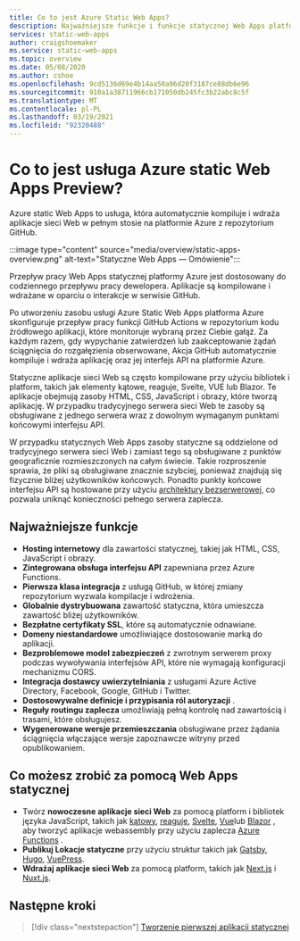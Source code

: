 ```yaml
---
title: Co to jest Azure Static Web Apps?
description: Najważniejsze funkcje i funkcje statycznej Web Apps platformy Azure.
services: static-web-apps
author: craigshoemaker
ms.service: static-web-apps
ms.topic: overview
ms.date: 05/08/2020
ms.author: cshoe
ms.openlocfilehash: 9cd5136d69e4b14aa50a96d20f3187ce88db6e96
ms.sourcegitcommit: 910a1a38711966cb171050db245fc3b22abc8c5f
ms.translationtype: MT
ms.contentlocale: pl-PL
ms.lasthandoff: 03/19/2021
ms.locfileid: "92320488"
---
```

# <a name="what-is-azure-static-web-apps-preview"></a>Co to jest usługa Azure static Web Apps Preview?

Azure static Web Apps to usługa, która automatycznie kompiluje i wdraża aplikacje sieci Web w pełnym stosie na platformie Azure z repozytorium GitHub.

:::image type="content" source="media/overview/static-apps-overview.png" alt-text="Statyczne Web Apps — Omówienie":::

Przepływ pracy Web Apps statycznej platformy Azure jest dostosowany do codziennego przepływu pracy dewelopera. Aplikacje są kompilowane i wdrażane w oparciu o interakcje w serwisie GitHub.

Po utworzeniu zasobu usługi Azure Static Web Apps platforma Azure skonfiguruje przepływ pracy funkcji GitHub Actions w repozytorium kodu źródłowego aplikacji, które monitoruje wybraną przez Ciebie gałąź. Za każdym razem, gdy wypychanie zatwierdzeń lub zaakceptowanie żądań ściągnięcia do rozgałęzienia obserwowane, Akcja GitHub automatycznie kompiluje i wdraża aplikację oraz jej interfejs API na platformie Azure.

Statyczne aplikacje sieci Web są często kompilowane przy użyciu bibliotek i platform, takich jak elementy kątowe, reaguje, Svelte, VUE lub Blazor. Te aplikacje obejmują zasoby HTML, CSS, JavaScript i obrazy, które tworzą aplikację. W przypadku tradycyjnego serwera sieci Web te zasoby są obsługiwane z jednego serwera wraz z dowolnym wymaganym punktami końcowymi interfejsu API.

W przypadku statycznych Web Apps zasoby statyczne są oddzielone od tradycyjnego serwera sieci Web i zamiast tego są obsługiwane z punktów geograficznie rozmieszczonych na całym świecie. Takie rozproszenie sprawia, że pliki są obsługiwane znacznie szybciej, ponieważ znajdują się fizycznie bliżej użytkowników końcowych. Ponadto punkty końcowe interfejsu API są hostowane przy użyciu [architektury bezserwerowej](../azure-functions/functions-overview.md), co pozwala uniknąć konieczności pełnego serwera zaplecza.

## <a name="key-features"></a>Najważniejsze funkcje

- **Hosting internetowy** dla zawartości statycznej, takiej jak HTML, CSS, JavaScript i obrazy.
- **Zintegrowana obsługa interfejsu API** zapewniana przez Azure Functions.
- **Pierwsza klasa integracja** z usługą GitHub, w której zmiany repozytorium wyzwala kompilacje i wdrożenia.
- **Globalnie dystrybuowana** zawartość statyczna, która umieszcza zawartość bliżej użytkowników.
- **Bezpłatne certyfikaty SSL**, które są automatycznie odnawiane.
- **Domeny niestandardowe** umożliwiające dostosowanie marką do aplikacji.
- **Bezproblemowe model zabezpieczeń** z zwrotnym serwerem proxy podczas wywoływania interfejsów API, które nie wymagają konfiguracji mechanizmu CORS.
- **Integracja dostawcy uwierzytelniania** z usługami Azure Active Directory, Facebook, Google, GitHub i Twitter.
- **Dostosowywalne definicje i przypisania ról autoryzacji** .
- **Reguły routingu zaplecza** umożliwiają pełną kontrolę nad zawartością i trasami, które obsługujesz.
- **Wygenerowane wersje przemieszczania** obsługiwane przez żądania ściągnięcia włączające wersje zapoznawcze witryny przed opublikowaniem.

## <a name="what-you-can-do-with-static-web-apps"></a>Co możesz zrobić za pomocą Web Apps statycznej

- Twórz **nowoczesne aplikacje sieci Web** za pomocą platform i bibliotek języka JavaScript, takich jak [kątowy](getting-started.md?tabs=angular), [reaguje](getting-started.md?tabs=react), [Svelte](/learn/modules/publish-app-service-static-web-app-api/), [Vue](getting-started.md?tabs=react)lub [Blazor](https://dotnet.microsoft.com/apps/aspnet/web-apps/blazor) , aby tworzyć aplikacje webassembly przy użyciu zaplecza [Azure Functions](apis.md) .
- **Publikuj Lokacje statyczne** przy użyciu struktur takich jak [Gatsby](publish-gatsby.md), [Hugo](publish-hugo.md), [VuePress](publish-vuepress.md).
- **Wdrażaj aplikacje sieci Web** za pomocą platform, takich jak [Next.js](deploy-nextjs.md) i [Nuxt.js](deploy-nuxtjs.md).

## <a name="next-steps"></a>Następne kroki

> [!div class="nextstepaction"]
> [Tworzenie pierwszej aplikacji statycznej](getting-started.md)